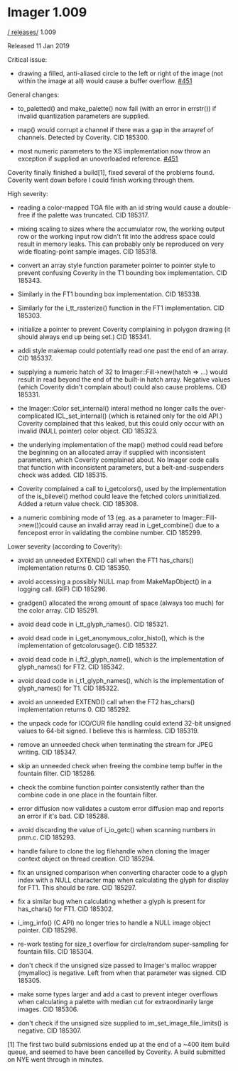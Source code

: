 # Imager 1.009

[ / ](..) [releases/](./) 1.009

Released 11 Jan 2019

Critical issue:

- drawing a filled, anti-aliased circle to the left or right of the image (not within the image at all) would cause a buffer overflow. [#451](https://github.com/tonycoz/imager/issues/451)

General changes:

- to_paletted() and make_palette() now fail (with an error in errstr()) if invalid quantization parameters are supplied.

- map() would corrupt a channel if there was a gap in the arrayref of channels. Detected by Coverity. CID 185300.

- most numeric parameters to the XS implementation now throw an exception if supplied an unoverloaded reference. [#451](https://github.com/tonycoz/imager/issues/451)

Coverity finally finished a build[1], fixed several of the problems found. Coverity went down before I could finish working through them.

High severity:

- reading a color-mapped TGA file with an id string would cause a double-free if the palette was truncated. CID 185317.

- mixing scaling to sizes where the accumulator row, the working output row or the working input row didn't fit into the address space could result in memory leaks. This can probably only be reproduced on very wide floating-point sample images. CID 185318.

- convert an array style function parameter pointer to pointer style to prevent confusing Coverity in the T1 bounding box implementation. CID 185343.

- Similarly in the FT1 bounding box implementation. CID 185338.

- Similarly for the i_tt_rasterize() function in the FT1 implementation. CID 185303.

- initialize a pointer to prevent Coverity complaining in polygon drawing (it should always end up being set.) CID 185341.

- addi style makemap could potentially read one past the end of an array. CID 185337.

- supplying a numeric hatch of 32 to Imager::Fill->new(hatch => ...) would result in read beyond the end of the built-in hatch array. Negative values (which Coverity didn't complain about) could also cause problems. CID 185331.

- the Imager::Color set_internal() interal method no longer calls the over-complicated ICL_set_internal() (which is retained only for the old API.) Coverity complained that this leaked, but this could only occur with an invalid (NULL pointer) color object. CID 185323.

- the underlying implementation of the map() method could read before the beginning on an allocated array if supplied with inconsistent parameters, which Coverity complained about. No Imager code calls that function with inconsistent parameters, but a belt-and-suspenders check was added. CID 185315.

- Coverity complained a call to i_getcolors(), used by the implementation of the is_bilevel() method could leave the fetched colors uninitialized. Added a return value check. CID 185308.

- a numeric combining mode of 13 (eg. as a parameter to Imager::Fill->new())could cause an invalid array read in i_get_combine() due to a fencepost error in validating the combine number. CID 185299.

Lower severity (according to Coverity):

- avoid an unneeded EXTEND() call when the FT1 has_chars() implementation returns 0. CID 185350.

- avoid accessing a possibly NULL map from MakeMapObject() in a logging call. (GIF) CID 185296.

- gradgen() allocated the wrong amount of space (always too much) for the color array. CID 185291.

- avoid dead code in i_tt_glyph_names(). CID 185321.

- avoid dead code in i_get_anonymous_color_histo(), which is the implementation of getcolorusage(). CID 185327.

- avoid dead code in i_ft2_glyph_name(), which is the implementation of glyph_names() for FT2. CID 185342.

- avoid dead code in i_t1_glyph_names(), which is the implementation of glyph_names() for T1. CID 185322.

- avoid an unneeded EXTEND() call when the FT2 has_chars() implementation returns 0. CID 185292.

- the unpack code for ICO/CUR file handling could extend 32-bit unsigned values to 64-bit signed. I believe this is harmless. CID 185319.

- remove an unneeded check when terminating the stream for JPEG writing. CID 185347.

- skip an unneeded check when freeing the combine temp buffer in the fountain filter. CID 185286.

- check the combine function pointer consistently rather than the combine code in one place in the fountain filter.

- error diffusion now validates a custom error diffusion map and reports an error if it's bad. CID 185288.

- avoid discarding the value of i_io_getc() when scanning numbers in pnm.c. CID 185293.

- handle failure to clone the log filehandle when cloning the Imager context object on thread creation. CID 185294.

- fix an unsigned comparison when converting character code to a glyph index with a NULL character map when calculating the glyph for display for FT1. This should be rare. CID 185297.

- fix a similar bug when calculating whether a glyph is present for has_chars() for FT1. CID 185302.

- i_img_info() (C API) no longer tries to handle a NULL image object pointer. CID 185298.

- re-work testing for size_t overflow for circle/random super-sampling for fountain fills. CID 185304.

- don't check if the unsigned size passed to Imager's malloc wrapper (mymalloc) is negative. Left from when that parameter was signed. CID 185305.

- make some types larger and add a cast to prevent integer overflows when calculating a palette with median cut for extraordinarily large images. CID 185306.

- don't check if the unsigned size supplied to im_set_image_file_limits() is negative. CID 185307.

[1] The first two build submissions ended up at the end of a ~400 item build queue, and seemed to have been cancelled by Coverity. A build submitted on NYE went through in minutes.